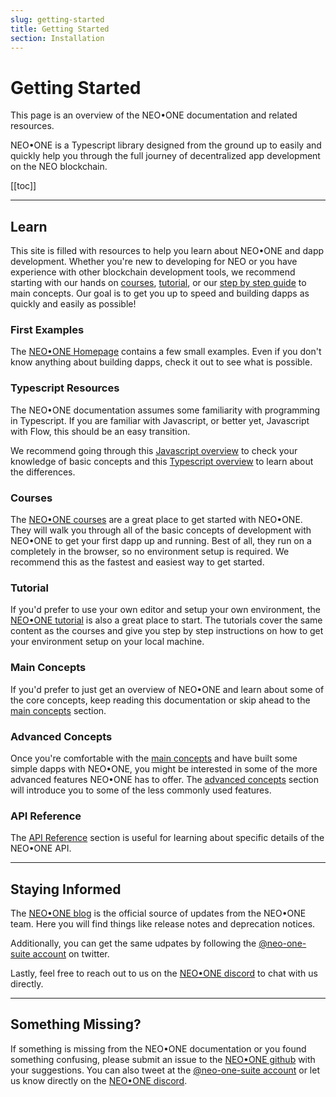```yaml
---
slug: getting-started
title: Getting Started
section: Installation
---
```

# Getting Started

This page is an overview of the NEO•ONE documentation and related resources.

NEO•ONE is a Typescript library designed from the ground up to easily and quickly help you through the full journey of decentralized app development on the NEO blockchain.

[[toc]]
___

## Learn
This site is filled with resources to help you learn about NEO•ONE and dapp development. Whether you're new to developing for NEO or you have experience with other blockchain development tools, we recommend starting with our hands on [courses](/course), [tutorial](/tutorial), or our [step by step guide]() to main concepts. Our goal is to get you up to speed and building dapps as quickly and easily as possible!

### First Examples
The [NEO•ONE Homepage](/) contains a few small examples. Even if you don't know anything about building dapps, check it out to see what is possible.

### Typescript Resources
The NEO•ONE documentation assumes some familiarity with programming in Typescript. If you are familiar with Javascript, or better yet, Javascript with Flow, this should be an easy transition.

We recommend going through this [Javascript overview](https://developer.mozilla.org/en-US/docs/Web/JavaScript/A_re-introduction_to_JavaScript) to check your knowledge of basic concepts and this [Typescript overview](https://www.typescriptlang.org/docs/home.html) to learn about the differences.

### Courses
The [NEO•ONE courses](/course) are a great place to get started with NEO•ONE. They will walk you through all of the basic concepts of development with NEO•ONE to get your first dapp up and running. Best of all, they run on a completely in the browser, so no environment setup is required. We recommend this as the fastest and easiest way to get started.

### Tutorial
If you'd prefer to use your own editor and setup your own environment, the [NEO•ONE tutorial](/tutorial) is also a great place to start.  The tutorials cover the same content as the courses and give you step by step instructions on how to get your environment setup on your local machine.

### Main Concepts
If you'd prefer to just get an overview of NEO•ONE and learn about some of the core concepts, keep reading this documentation or skip ahead to the [main concepts]() section.

### Advanced Concepts
Once you're comfortable with the [main concepts]() and have built some simple dapps with NEO•ONE, you might be interested in some of the more advanced features NEO•ONE has to offer. The [advanced concepts]() section will introduce you to some of the less commonly used features.

### API Reference
The [API Reference]() section is useful for learning about specific details of the NEO•ONE API.

___

## Staying Informed
The [NEO•ONE blog](/blog) is the official source of updates from the NEO•ONE team. Here you will find things like release notes and deprecation notices.

Additionally, you can get the same udpates by following the [@neo-one-suite account](https://twitter.com/neo_one_suite) on twitter.

Lastly, feel free to reach out to us on the [NEO•ONE discord](https://discordapp.com/invite/S86PqDE) to chat with us directly.

___

## Something Missing?
If something is missing from the NEO•ONE documentation or you found something confusing, please submit an issue to the [NEO•ONE github](https://github.com/neo-one-suite/neo-one) with your suggestions. You can also tweet at the [@neo-one-suite account](https://twitter.com/neo_one_suite) or let us know directly on the [NEO•ONE discord](https://discordapp.com/invite/S86PqDE).
